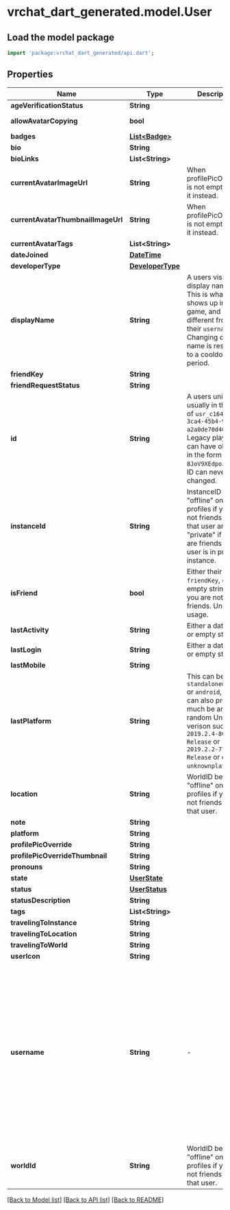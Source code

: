 # vrchat_dart_generated.model.User

## Load the model package
```dart
import 'package:vrchat_dart_generated/api.dart';
```

## Properties
Name | Type | Description | Notes
------------ | ------------- | ------------- | -------------
**ageVerificationStatus** | **String** |  | 
**allowAvatarCopying** | **bool** |  | [default to true]
**badges** | [**List&lt;Badge&gt;**](Badge.md) |   | [optional] 
**bio** | **String** |  | 
**bioLinks** | **List&lt;String&gt;** |  | 
**currentAvatarImageUrl** | **String** | When profilePicOverride is not empty, use it instead. | 
**currentAvatarThumbnailImageUrl** | **String** | When profilePicOverride is not empty, use it instead. | 
**currentAvatarTags** | **List&lt;String&gt;** |  | 
**dateJoined** | [**DateTime**](DateTime.md) |  | 
**developerType** | [**DeveloperType**](DeveloperType.md) |  | 
**displayName** | **String** | A users visual display name. This is what shows up in-game, and can different from their `username`. Changing display name is restricted to a cooldown period. | 
**friendKey** | **String** |  | 
**friendRequestStatus** | **String** |  | [optional] 
**id** | **String** | A users unique ID, usually in the form of `usr_c1644b5b-3ca4-45b4-97c6-a2a0de70d469`. Legacy players can have old IDs in the form of `8JoV9XEdpo`. The ID can never be changed. | 
**instanceId** | **String** | InstanceID can be \"offline\" on User profiles if you are not friends with that user and \"private\" if you are friends and user is in private instance. | [optional] 
**isFriend** | **bool** | Either their `friendKey`, or empty string if you are not friends. Unknown usage. | 
**lastActivity** | **String** | Either a date-time or empty string. | 
**lastLogin** | **String** | Either a date-time or empty string. | 
**lastMobile** | **String** |  | [optional] 
**lastPlatform** | **String** | This can be `standalonewindows` or `android`, but can also pretty much be any random Unity verison such as `2019.2.4-801-Release` or `2019.2.2-772-Release` or even `unknownplatform`. | 
**location** | **String** | WorldID be \"offline\" on User profiles if you are not friends with that user. | [optional] 
**note** | **String** |  | [optional] 
**platform** | **String** |  | [optional] 
**profilePicOverride** | **String** |  | 
**profilePicOverrideThumbnail** | **String** |  | 
**pronouns** | **String** |  | 
**state** | [**UserState**](UserState.md) |  | 
**status** | [**UserStatus**](UserStatus.md) |  | 
**statusDescription** | **String** |  | 
**tags** | **List&lt;String&gt;** |   | 
**travelingToInstance** | **String** |  | [optional] 
**travelingToLocation** | **String** |  | [optional] 
**travelingToWorld** | **String** |  | [optional] 
**userIcon** | **String** |  | 
**username** | **String** | -| A users unique name, used during login. This is different from `displayName` which is what shows up in-game. A users `username` can never be changed.' **DEPRECATED:** VRChat API no longer return usernames of other users. [See issue by Tupper for more information](https://github.com/pypy-vrc/VRCX/issues/429). | [optional] 
**worldId** | **String** | WorldID be \"offline\" on User profiles if you are not friends with that user. | [optional] 

[[Back to Model list]](../README.md#documentation-for-models) [[Back to API list]](../README.md#documentation-for-api-endpoints) [[Back to README]](../README.md)


